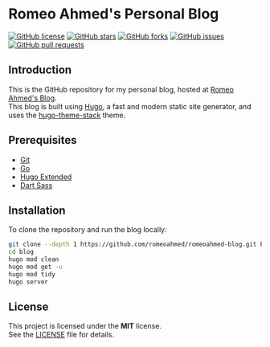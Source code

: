 # Romeo Ahmed's Personal Blog

[![GitHub license](https://img.shields.io/github/license/romeoahmed/romeoahmed-blog?style=flat)](https://github.com/romeoahmed/romeoahmed-blog/blob/main/LICENSE)
[![GitHub stars](https://img.shields.io/github/stars/romeoahmed/romeoahmed-blog?style=flat)](https://github.com/romeoahmed/romeoahmed-blog/stargazers)
[![GitHub forks](https://img.shields.io/github/forks/romeoahmed/romeoahmed-blog?style=flat)](https://github.com/romeoahmed/romeoahmed-blog/forks)
[![GitHub issues](https://img.shields.io/github/issues/romeoahmed/romeoahmed-blog?style=flat)](https://github.com/romeoahmed/romeoahmed-blog/issues)
[![GitHub pull requests](https://img.shields.io/github/issues-pr/romeoahmed/romeoahmed-blog?style=flat)](https://github.com/romeoahmed/romeoahmed-blog/pulls)

## Introduction

This is the GitHub repository for my personal blog, hosted at [Romeo Ahmed's Blog](https://romeoahmed.top).  
This blog is built using [Hugo](https://gohugo.io/), a fast and modern static site generator, and uses the [hugo-theme-stack](https://github.com/CaiJimmy/hugo-theme-stack) theme.

## Prerequisites

- [Git](https://git-scm.com/)
- [Go](https://go.dev/)
- [Hugo Extended](https://gohugo.io/getting-started/installing/)
- [Dart Sass](https://sass-lang.com/dart-sass/)

## Installation

To clone the repository and run the blog locally:

```bash
git clone --depth 1 https://github.com/romeoahmed/romeoahmed-blog.git blog
cd blog
hugo mod clean
hugo mod get -u
hugo mod tidy
hugo server
```

## License

This project is licensed under the **MIT** license.  
See the [LICENSE](https://github.com/romeoahmed/romeoahmed-blog/blob/main/LICENSE) file for details.
